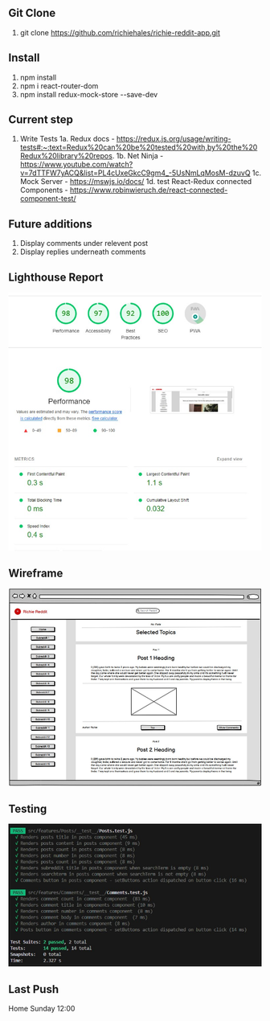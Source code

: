 ## Git Clone
1. git clone https://github.com/richiehales/richie-reddit-app.git

## Install
1. npm install
2. npm i react-router-dom
3. npm install redux-mock-store --save-dev

## Current step
1. Write Tests 
   1a. Redux docs - https://redux.js.org/usage/writing-tests#:~:text=Redux%20can%20be%20tested%20with,by%20the%20Redux%20library%20repos.
   1b. Net Ninja - https://www.youtube.com/watch?v=7dTTFW7yACQ&list=PL4cUxeGkcC9gm4_-5UsNmLqMosM-dzuvQ
   1c. Mock Server - https://mswjs.io/docs/
   1d. test React-Redux connected Components - https://www.robinwieruch.de/react-connected-component-test/
      
## Future additions
1. Display comments under relevent post
2. Display replies underneath comments

## Lighthouse Report
![image info](./images/lighthouse.jpg)

## Wireframe
![image info](./images/postspage.jpg)

## Testing
![image info](./images/testing.jpg)

## Last Push
Home Sunday 12:00

